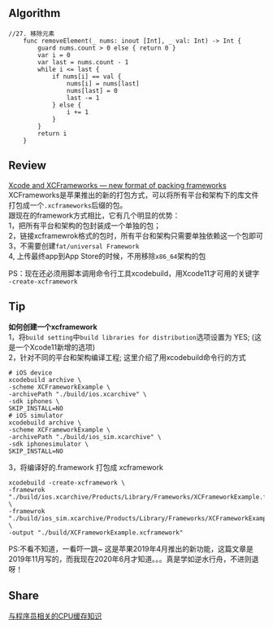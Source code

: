 ## Algorithm
```
//27. 移除元素
    func removeElement(_ nums: inout [Int], _ val: Int) -> Int {
        guard nums.count > 0 else { return 0 }
        var i = 0
        var last = nums.count - 1
        while i <= last {
            if nums[i] == val {
                nums[i] = nums[last]
                nums[last] = 0
                last -= 1
            } else {
                i += 1
            }
        }
        return i
    }
```

## Review
[Xcode and XCFrameworks — new format of packing frameworks](https://medium.com/trueengineering/xcode-and-xcframeworks-new-format-of-packing-frameworks-ca15db2381d3)    
XCFrameworks是苹果推出的新的打包方式，可以将所有平台和架构下的库文件打包成一个`.xcframeworks`后缀的包。  
跟现在的framework方式相比，它有几个明显的优势：     
1，把所有平台和架构的包封装成一个单独的包；    
2，链接xcframewrok格式的包时，所有平台和架构只需要单独依赖这一个包即可    
3，不需要创建`fat/universal Framework`    
4, 上传最终app到App Store的时候，不用移除`x86_64`架构的包    

PS：现在还必须用脚本调用命令行工具xcodebuild，用Xcode11才可用的关键字 `-create-xcframework`    


## Tip
**如何创建一个xcframework**     
1，将`build setting`中`build libraries for distribution`选项设置为 YES; (这是一个Xcode11新增的选项)    
2，针对不同的平台和架构编译工程; 这里介绍了用xcodebuild命令行的方式
```
# iOS device
xcodebuild archive \
-scheme XCFrameworkExample \
-archivePath "./build/ios.xcarchive" \
-sdk iphones \
SKIP_INSTALL=NO
# iOS simulator
xcodebuild archive \
-scheme XCFrameworkExample \
-archivePath "./build/ios_sim.xcarchive" \
-sdk iphonesimulator \
SKIP_INSTALL=NO
```
3，将编译好的.framework 打包成 xcframework    
```
xcodebuild -create-xcframework \
-framewrok "./build/ios.xcarchive/Products/Library/Frameworks/XCFrameworkExample.framework" \ 
-framewrok "./build/ios_sim.xcarchive/Products/Library/Frameworks/XCFrameworkExample.framework" \ 
-output "./build/XCFrameworkExample.xcframework"
```

PS:不看不知道，一看吓一跳~ 这是苹果2019年4月推出的新功能，这篇文章是2019年11月写的，而我现在2020年6月才知道。。。真是学如逆水行舟，不进则退呀！


## Share
[与程序员相关的CPU缓存知识](https://coolshell.cn/articles/20793.html)